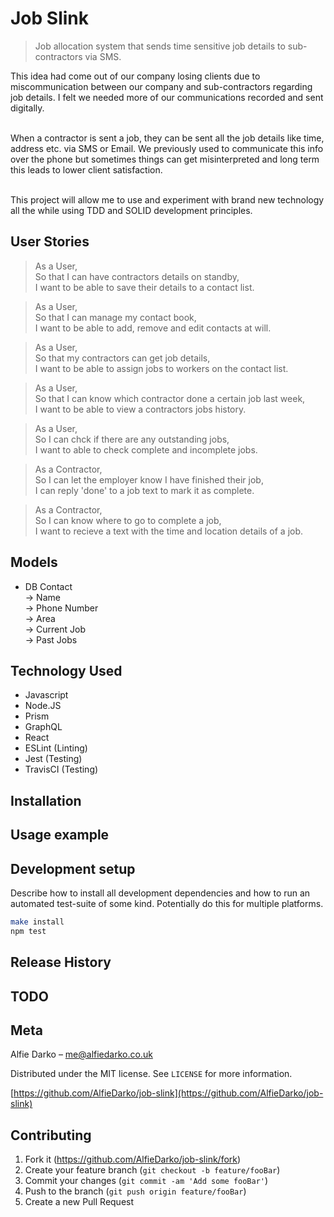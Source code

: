 # Job Slink
> Job allocation system that sends time sensitive job details to sub-contractors via SMS.

This idea had come out of our company losing clients due to miscommunication between our company and sub-contractors regarding job details. I felt we needed more of our communications recorded and sent digitally.<br><Br>

When a contractor is sent a job, they can be sent all the job details like time, address etc. via SMS or Email. We previously used to communicate this info over the phone but sometimes things can get misinterpreted and long term this leads to lower client satisfaction.<br><Br>

This project will allow me to use and experiment with brand new technology all the while using TDD and SOLID development principles.

## User Stories
> As a User,<br>
> So that I can have contractors details on standby,<br>
> I want to be able to save their details to a contact list.

> As a User,<br>
> So that I can manage my contact book,<br>
> I want to be able to add, remove and edit contacts at will.

> As a User,<br>
> So that my contractors can get job details,<br>
> I want to be able to assign jobs to workers on the contact list.

> As a User,<br>
> So that I can know which contractor done a certain job last week,<br>
> I want to be able to view a contractors jobs history.

> As a User,<br>
> So I can chck if there are any outstanding jobs,<br>
> I want to able to check complete and incomplete jobs.

> As a Contractor,<br>
> So I can let the employer know I have finished their job,<br>
> I can reply 'done' to a job text to mark it as complete.

> As a Contractor,<br>
> So I can know where to go to complete a job,<br>
> I want to recieve a text with the time and location details of a job.


## Models
 - DB
 Contact <br>
 -> Name<br>
 -> Phone Number<br>
 -> Area<br>
 -> Current Job<br>
 -> Past Jobs<br>
    

## Technology Used
- Javascript
- Node.JS
- Prism
- GraphQL
- React
- ESLint (Linting)
- Jest (Testing)
- TravisCI (Testing)

## Installation



## Usage example



## Development setup

Describe how to install all development dependencies and how to run an automated test-suite of some kind. Potentially do this for multiple platforms.

```sh
make install
npm test
```

## Release History

## TODO

## Meta

Alfie Darko – me@alfiedarko.co.uk

Distributed under the MIT license. See ``LICENSE`` for more information.

[https://github.com/AlfieDarko/job-slink](https://github.com/AlfieDarko/job-slink)

## Contributing

1. Fork it (<https://github.com/AlfieDarko/job-slink/fork>)
2. Create your feature branch (`git checkout -b feature/fooBar`)
3. Commit your changes (`git commit -am 'Add some fooBar'`)
4. Push to the branch (`git push origin feature/fooBar`)
5. Create a new Pull Request

<!-- Markdown link & img dfn's -->
